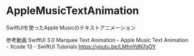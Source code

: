 # AppleMusicTextAnimation
SwiftUIを使ったApple Musicのテキストアニメーション

参考動画
SwiftUI 3.0 Marquee Text Animation - Apple Music Text Animation - Xcode 13 - SwiftUI Tutorials
https://youtu.be/LMtmYdN7qOY
